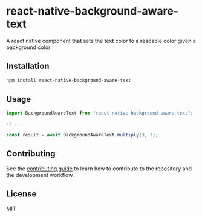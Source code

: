 # react-native-background-aware-text

A react native component that sets the text color to a readable color given a background color

## Installation

```sh
npm install react-native-background-aware-text
```

## Usage

```js
import BackgroundAwareText from "react-native-background-aware-text";

// ...

const result = await BackgroundAwareText.multiply(3, 7);
```

## Contributing

See the [contributing guide](CONTRIBUTING.md) to learn how to contribute to the repository and the development workflow.

## License

MIT
